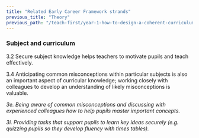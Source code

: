 ```yaml
---
title: "Related Early Career Framework strands"
previous_title: "Theory"
previous_path: "/teach-first/year-1-how-to-design-a-coherent-curriculum/summer-week-4-ect-theory"
---
```


### Subject and curriculum

3.2 Secure subject knowledge helps teachers to motivate pupils and teach effectively.

3.4 Anticipating common misconceptions within particular subjects is also an important aspect of curricular knowledge; working closely with colleagues to develop an understanding of likely misconceptions is valuable.

_3e. Being aware of common misconceptions and discussing with experienced colleagues how to help pupils master important concepts._

_3i. Providing tasks that support pupils to learn key ideas securely (e.g. quizzing pupils so they develop fluency with times tables)._
